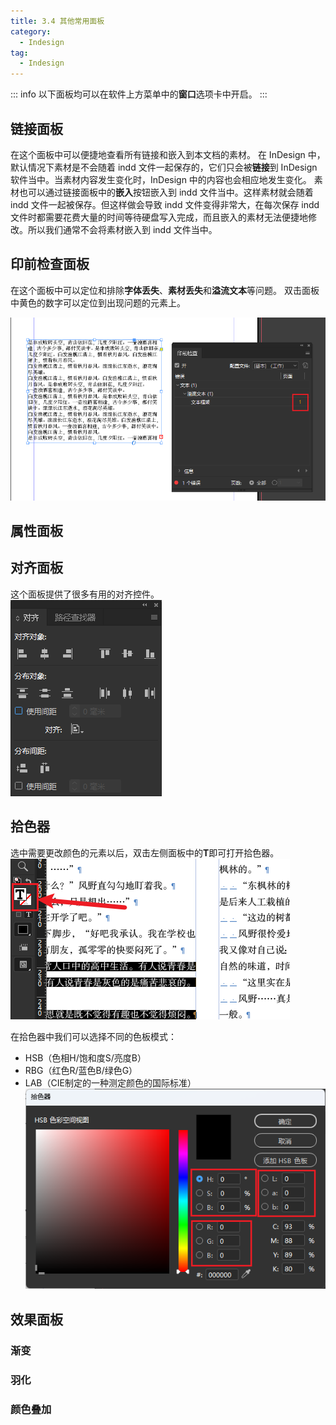 ```yaml
---
title: 3.4 其他常用面板
category:
  - Indesign
tag:
  - Indesign
---
```


::: info
以下面板均可以在软件上方菜单中的**窗口**选项卡中开启。
:::

## 链接面板
在这个面板中可以便捷地查看所有链接和嵌入到本文档的素材。
在 InDesign 中，默认情况下素材是不会随着 indd 文件一起保存的，它们只会被**链接**到 InDesign 软件当中。当素材内容发生变化时，InDesign 中的内容也会相应地发生变化。
素材也可以通过链接面板中的**嵌入**按钮嵌入到 indd 文件当中。这样素材就会随着 indd 文件一起被保存。但这样做会导致 indd 文件变得非常大，在每次保存 indd 文件时都需要花费大量的时间等待硬盘写入完成，而且嵌入的素材无法便捷地修改。所以我们通常不会将素材嵌入到 indd 文件当中。

## 印前检查面板
在这个面板中可以定位和排除**字体丢失**、**素材丢失**和**溢流文本**等问题。
双击面板中黄色的数字可以定位到出现问题的元素上。

![印前检查面板](../data/Pastedimage20230501171751.png)

## 属性面板

## 对齐面板
这个面板提供了很多有用的对齐控件。  
![](../data/Pastedimage20230502180115.png)

## 拾色器
选中需要更改颜色的元素以后，双击左侧面板中的**T**即可打开拾色器。
![](../data/Pastedimage20230502180300.png)

在拾色器中我们可以选择不同的色板模式：
- HSB（色相H/饱和度S/亮度B）
- RBG（红色R/蓝色B/绿色G）
- LAB（CIE制定的一种测定颜色的国际标准）
![](../data/Pastedimage20230502180614.png)

## 效果面板

### 渐变

### 羽化

### 颜色叠加
